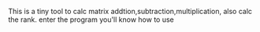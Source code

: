 This is a tiny tool to calc matrix
addtion,subtraction,multiplication,
also calc the rank.
enter the program you'll know how to use 